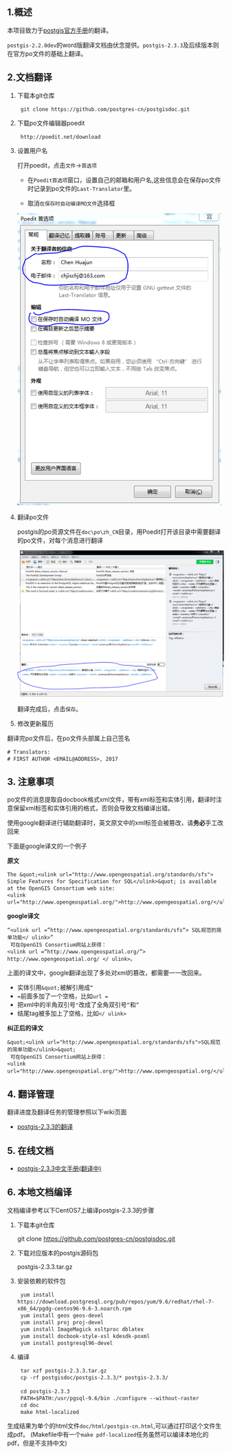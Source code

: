 ## 1.概述

本项目致力于[postgis官方手册](http://postgis.net/documentation/)的翻译。

`postgis-2.2.0dev`的word版翻译文档由伏念提供。`postgis-2.3.3`及后续版本则在官方po文件的基础上翻译。

## 2.文档翻译

1. 下载本git仓库

		git clone https://github.com/postgres-cn/postgisdoc.git

2. 下载po文件编辑器poedit

		http://poedit.net/download 

3. 设置用户名
	
	打开poedit，点击`文件`->`首选项`
	
	- 在`Poedit首选项`窗口，设置自己的邮箱和用户名,这些信息会在保存po文件时记录到po文件的`Last-Translator`里。

	- 取消`在保存时自动编译MO文件`选择框

	![Poedit设置](pic/poedit_setting.PNG)
	
4. 翻译po文件

	postgis的po资源文件在`doc\po\zh_CN`目录，用Poedit打开该目录中需要翻译的po文件，对每个消息进行翻译
	
	![Poedit设置](pic/translate.PNG)
	
	翻译完成后，点击`保存`。

5. 修改更新履历

翻译完po文件后，在po文件头部属上自己签名

	# Translators:
	# FIRST AUTHOR <EMAIL@ADDRESS>, 2017

## 3. 注意事项

po文件的消息提取自docbook格式xml文件，带有xml标签和实体引用，翻译时注意保留xml标签和实体引用的格式，否则会导致文档编译出错。

使用google翻译进行辅助翻译时，英文原文中的xml标签会被篡改，请**务必**手工改回来

下面是google译文的一个例子

**原文**

	The &quot;<ulink url="http://www.opengeospatial.org/standards/sfs">
	Simple Features for Specification for SQL</ulink>&quot; is available 
	at the OpenGIS Consortium web site: 
	<ulink url="http://www.opengeospatial.org/">http://www.opengeospatial.org/</ulink>.

**google译文**

	“<ulink url =”http://www.opengeospatial.org/standards/sfs“> SQL规范的简单功能</ ulink>”
	 可在OpenGIS Consortium网站上获得：
	<ulink url =“http://www.opengeospatial.org/”> http://www.opengeospatial.org/ </ ulink>。

上面的译文中，google翻译出现了多处对xml的篡改，都需要一一改回来。
- 实体引用`&quot;`被解引用成`“`
- `=`前面多加了一个空格，比如`url =`
- 把xml中的半角双引号`"`改成了全角双引号`“`和`”`
- 结尾tag被多加上了空格，比如`</ ulink>`

**纠正后的译文**

	&quot;<ulink url="http://www.opengeospatial.org/standards/sfs">SQL规范的简单功能</ulink>&quot;
	 可在OpenGIS Consortium网站上获得：
	<ulink url="http://www.opengeospatial.org/">http://www.opengeospatial.org/</ulink>。

## 4. 翻译管理

翻译进度及翻译任务的管理参照以下wiki页面

- [postgis-2.3.3的翻译](https://github.com/postgres-cn/postgisdoc/wiki/postgis-2.3)

## 5. 在线文档

- [postgis-2.3.3中文手册(翻译中)](http://postgres.cn/docs/9.6/postgis-2.3)


## 6. 本地文档编译

文档编译参考以下CentOS7上编译postgis-2.3.3的步骤

1. 下载本git仓库

	git clone https://github.com/postgres-cn/postgisdoc.git

2. 下载对应版本的postgis源码包

	postgis-2.3.3.tar.gz

3. 安装依赖的软件包

		yum install https://download.postgresql.org/pub/repos/yum/9.6/redhat/rhel-7-x86_64/pgdg-centos96-9.6-3.noarch.rpm
		yum install geos geos-devel
		yum install proj proj-devel
		yum install ImageMagick xsltproc dblatex
		yum install docbook-style-xsl kdesdk-poxml
		yum install postgresql96-devel 

4. 编译

		tar xzf postgis-2.3.3.tar.gz
		cp -rf postgisdoc/postgis-2.3.3/* postgis-2.3.3/

		cd postgis-2.3.3
		PATH=$PATH:/usr/pgsql-9.6/bin ./configure --without-raster		
		cd doc
		make html-localized

生成结果为单个的html文件`doc/html/postgis-cn.html`,可以通过打印这个文件生成pdf。
(Makefile中有一个`make pdf-localized`任务虽然可以编译本地化的pdf，但是不支持中文)



